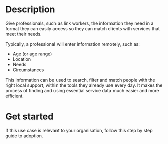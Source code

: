 # Description

Give professionals, such as link workers, the information they need in a format they can easily access so they can match clients with services that meet their needs.

Typically, a professional will enter information remotely, such as:
- Age (or age range)
- Location
- Needs
- Circumstances

This information can be used to search, filter and match people with the right local support, within the tools they already use every day. It makes the process of finding and using essential service data much easier and more efficient.
<br />

# Get started

If this use case is relevant to your organisation, follow this step by step guide to adoption.